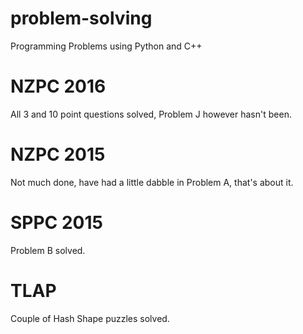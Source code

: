 # problem-solving
Programming Problems using Python and C++
# NZPC 2016
All 3 and 10 point questions solved, Problem J however hasn't been.
# NZPC 2015
Not much done, have had a little dabble in Problem A, that's about it.
# SPPC 2015
Problem B solved.
# TLAP
Couple of Hash Shape puzzles solved.
